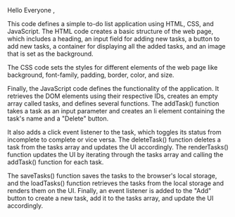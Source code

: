 Hello Everyone ,

This code defines a simple to-do list application using HTML, CSS, and JavaScript. The HTML code creates a basic structure of the web page, which includes a heading, an input field for adding new tasks, a button to add new tasks, a container for displaying all the added tasks, and an image that is set as the background. 

The CSS code sets the styles for different elements of the web page like background, font-family, padding, border, color, and size. 

Finally, the JavaScript code defines the functionality of the application. It retrieves the DOM elements using their respective IDs, creates an empty array called tasks, and defines several functions. The addTask() function takes a task as an input parameter and creates an li element containing the task's name and a "Delete" button. 

It also adds a click event listener to the task, which toggles its status from incomplete to complete or vice versa. The deleteTask() function deletes a task from the tasks array and updates the UI accordingly. The renderTasks() function updates the UI by iterating through the tasks array and calling the addTask() function for each task. 

The saveTasks() function saves the tasks to the browser's local storage, and the loadTasks() function retrieves the tasks from the local storage and renders them on the UI. Finally, an event listener is added to the "Add" button to create a new task, add it to the tasks array, and update the UI accordingly.




